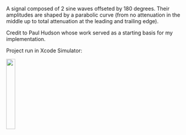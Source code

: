 A signal composed of 2 sine waves offseted by 180 degrees. 
Their amplitudes are shaped by a parabolic curve (from no attenuation in the middle up to total attenuation at the leading and trailing edge).

Credit to Paul Hudson whose work served as a starting basis for my implementation.

Project run in Xcode Simulator:

<img src="https://github.com/user-attachments/assets/3235ca70-9d2a-41a7-8a88-7aecab6b4024" width=22% height=22%>
